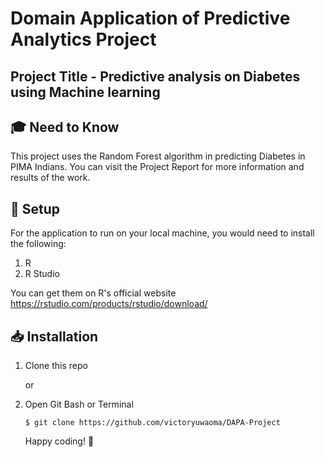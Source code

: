 # Domain Application of Predictive Analytics Project
## Project Title - Predictive analysis on Diabetes using Machine learning

## 🎓 Need to Know
This project uses the Random Forest algorithm in predicting Diabetes in PIMA Indians. You can visit the Project Report for more information and results of the work.

## 🚀  Setup
For the application to run on your local machine, you would need to install the following:
1. R 
2. R Studio

You can get them on R's official website https://rstudio.com/products/rstudio/download/

## 📥 Installation
1. Clone this repo

      or

2. Open Git Bash or Terminal

       $ git clone https://github.com/victoryuwaoma/DAPA-Project
       
   Happy coding! 💙
